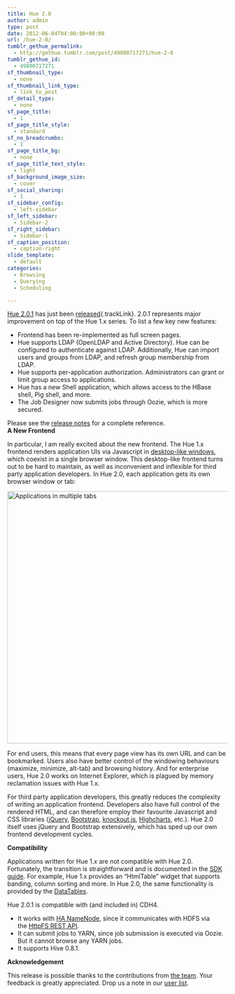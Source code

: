 ```yaml
---
title: Hue 2.0
author: admin
type: post
date: 2012-06-04T04:00:00+00:00
url: /hue-2-0/
tumblr_gethue_permalink:
  - http://gethue.tumblr.com/post/49800717271/hue-2-0
tumblr_gethue_id:
  - 49800717271
sf_thumbnail_type:
  - none
sf_thumbnail_link_type:
  - link_to_post
sf_detail_type:
  - none
sf_page_title:
  - 1
sf_page_title_style:
  - standard
sf_no_breadcrumbs:
  - 1
sf_page_title_bg:
  - none
sf_page_title_text_style:
  - light
sf_background_image_size:
  - cover
sf_social_sharing:
  - 1
sf_sidebar_config:
  - left-sidebar
sf_left_sidebar:
  - Sidebar-2
sf_right_sidebar:
  - Sidebar-1
sf_caption_position:
  - caption-right
slide_template:
  - default
categories:
  - Browsing
  - Querying
  - Scheduling

---
```

[Hue 2.0.1][1] has just been [released][2]{.trackLink}. 2.0.1 represents major improvement on top of the Hue 1.x series. To list a few key new features:

  * Frontend has been re-implemented as full screen pages.
  * Hue supports LDAP (OpenLDAP and Active Directory). Hue can be configured to authenticate against LDAP. Additionally, Hue can import users and groups from LDAP, and refresh group membership from LDAP.
  * Hue supports per-application authorization. Administrators can grant or limit group access to applications.
  * Hue has a new Shell application, which allows access to the HBase shell, Pig shell, and more.
  * The Job Designer now submits jobs through Oozie, which is more secured.

<div>
  Please see the <a href="https://github.com/downloads/cloudera/hue/release-notes-2.0.1.html">release notes</a> for a complete reference.
</div>

<div>
</div>

<div>
  <span><strong>A New Frontend</strong></span>
</div>

In particular, I am really excited about the new frontend. The Hue 1.x frontend renders application UIs via Javascript in [desktop-like windows][3], which coexist in a single browser window. This desktop-like frontend turns out to be hard to maintain, as well as inconvenient and inflexible for third party application developers. In Hue 2.0, each application gets its own browser window or tab:

[<img class="alignnone size-full wp-image-15364" alt="Applications in multiple tabs" src="http://www.cloudera.com/wp-content/uploads/2012/06/multi21.png" width="844" height="575" />][4]

For end users, this means that every page view has its own URL and can be bookmarked. Users also have better control of the windowing behaviours (maximize, minimize, alt-tab) and browsing history. And for enterprise users, Hue 2.0 works on Internet Explorer, which is plagued by memory reclamation issues with Hue 1.x.

For third party application developers, this greatly reduces the complexity of writing an application frontend. Developers also have full control of the rendered HTML, and can therefore employ their favourite Javascript and CSS libraries ([jQuery][5], [Bootstrap][6], [knockout.js][7], [Highcharts][8], etc.). Hue 2.0 itself uses jQuery and Bootstrap extensively, which has sped up our own frontend development cycles.

**<span>Compatibility</span>**

Applications written for Hue 1.x are not compatible with Hue 2.0. Fortunately, the transition is straightforward and is documented in the [SDK guide][9]. For example, Hue 1.x provides an “HtmlTable” widget that supports banding, column sorting and more. In Hue 2.0, the same functionality is provided by the [DataTables][10].

Hue 2.0.1 is compatible with (and included in) CDH4.

  * It works with [HA NameNode][11], since it communicates with HDFS via the [HttpFS REST API][12].
  * It can submit jobs to YARN, since job submission is executed via Oozie. But it cannot browse any YARN jobs.
  * It supports Hive 0.8.1.

**<span>Acknowledgement</span>**

This release is possible thanks to the contributions from [the team][13]. Your feedback is greatly appreciated. Drop us a note in our [user list][14].

 [1]: http://cloudera.github.com/hue/docs-2.0.1/index.html
 [2]: https://cdn.gethue.com/downloads/releases/2.0.1/hue-2.0.1.tgz
 [3]: http://blog.cloudera.com/blog/2010/07/whats-new-in-cdh3b2-hue/ "What’s New in CDH3b2: HUE"
 [4]: http://www.cloudera.com/wp-content/uploads/2012/06/multi21.png
 [5]: http://jquery.com/
 [6]: http://twitter.github.com/bootstrap/
 [7]: http://knockoutjs.com/
 [8]: http://www.highcharts.com/
 [9]: http://cloudera.github.com/hue/docs-2.0.1/sdk/sdk.html
 [10]: http://datatables.net/
 [11]: http://blog.cloudera.com/blog/2012/03/high-availability-for-the-hadoop-distributed-file-system-hdfs/ "High Availability for the Hadoop Distributed File System (HDFS)"
 [12]: http://hadoop.apache.org/common/docs/stable/webhdfs.html
 [13]: http://cloudera.github.com/hue/docs-2.0.1/release-notes/release-notes-2.0.1.html#_contributors
 [14]: https://groups.google.com/a/cloudera.org/group/cdh-user/topics?hl=en

